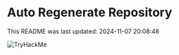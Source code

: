 # Auto Regenerate Repository

This README was last updated: 2024-11-07 20:08:48

 ![TryHackMe](https://tryhackme.com/badge/533634)